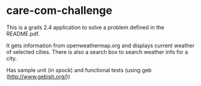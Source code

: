 # care-com-challenge
This is a grails 2.4 application to solve a problem defined in the README.pdf.

It gets information from openweathermap.org and displays current weather of selected cities.
There is also a search box to search weather info for a city.

Has sample unit (in spock) and functional tests (using geb (http://www.gebish.org/))
